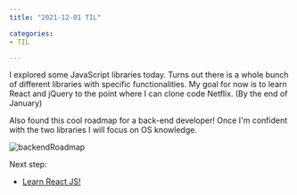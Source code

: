 ```yaml
---
title: "2021-12-01 TIL"

categories: 
- TIL

---
```


I explored some JavaScript libraries today. Turns out there is a whole bunch of different libraries with specific functionalities. My goal for now is to learn React and jQuery to the point where I can clone code Netflix. (By the end of January)

Also found this cool roadmap for a back-end developer! Once I'm confident with the two libraries I will focus on OS knowledge.

![backendRoadmap](https://user-images.githubusercontent.com/54295374/144225782-e5d92868-0426-44f1-92c0-5a5cf4bdc9d5.png)

Next step:

- [Learn React JS!](https://youtu.be/w7ejDZ8SWv8)
